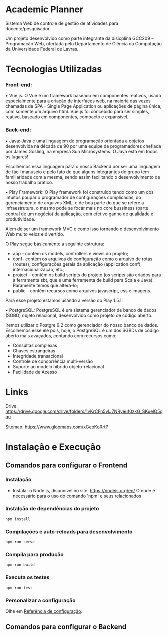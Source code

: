 # Academic Planner

Sistema Web de controle de gestão de atividades para docente/pesquisador.

Um projeto desenvolvido como parte integrante da disicplina GCC209 – Programação Web, ofertada pelo Departamento de Ciência da Computação da Universidade Federal de Lavras.


# Tecnologias Utilizadas

###	Front-end: 
• Vue.js. O Vue é um framework baseado em componentes reativos, usado especialmente para a criação de interfaces web, na maioria das vezes chamadas de SPA - Single Page Application ou aplicações de página única, com somente um arquivo html. Vue.js foi concebido para ser simples, reativo, baseado em componentes, compacto e expansível. 


###	Back-end: 
• Java: Java é uma linguagem de programação orientada a objetos desenvolvida na década de 90 por uma equipe de programadores chefiada por James Gosling, na empresa Sun Microsystems. O Java está em todos os lugares!

Escolhemos essa linguagem para o nosso Backend por ser uma linguagem de fácil manuseio e pelo fato de que alguns integrantes do grupo tem familiaridade com a mesma, sendo assim facilitando o desenvolvimento de nosso trabalho prático.

• Play Framework: O Play framework foi construído tendo como um dos intuitos poupar o programador de configurações complicadas, do gerenciamento de arquivos XML, e de boa parte do que se refere a infraestrutura, o mesmo pode se focar mais no core bussiness (parte central de um negócio) da aplicação, com efetivo ganho de qualidade e produtividade.

Além de ser um framework MVC e como isso tornando o desenvolvimento Web muito veloz e divertido.

O Play segue basicamente a seguinte estrutura:
  - app - contém os models, controllers e views do projeto;
  - conf- contém os arquivos de configuração como o arquivo de rotas (routes), configurações gerais da aplicação (application.conf), internacionalização, etc.;
  - project – contém os build scripts do projeto (os scripts são criados para a ferramenta sbt, que é uma ferramenta de build para Scala e Java). Raramente temos que alterá-lo;
  - public – contém recursos como arquivos javascript, css e imagens.

Para esse projeto estamos usando a versão do Play 1.5.1.

• PostgreSQL: PostgreSQL é um sistema gerenciador de banco de dados (SGBD) objeto relacional, desenvolvido como projeto de código aberto. 

Iremos utilizar o Postgre 9.2 como gerenciador do nosso banco de dados. Escolhemos esse ele pois, hoje, o PostgreSQL é um dos SGBDs de código aberto mais avaçados, contando com recursos como:
  - Consultas complexas
  - Chaves estrangeiras
  - Integridade transacional
  - Controle de concorrência multi-versão
  - Suporte ao modelo híbrido objeto-relacional
  - Facilidade de Acesso

# Links

Drive: https://drive.google.com/drive/folders/1vKrCFn5vlJ7NRyeuf0zkG_SKuelQ5qqu

Sitemap: https://www.gloomaps.com/xGeoKoRrtP

# Instalação e Execução

## Comandos para configurar o Frontend

### Instalação

- Instalar o Node.js, disponível no site: https://nodejs.org/en/
  O node é necessário para o uso do comando 'npm' e seus relacionados

### Instalção de dependências do projeto
```
npm install
```

### Compilações e auto-reloads para desenvolvimento
```
npm run serve
```

### Compila para produção
```
npm run build
```

### Executa os testes
```
npm run test
```

### Personalizar a configuração
Olhe em [Referência de configuração](https://cli.vuejs.org/config/).

## Comandos para configurar o Backend
